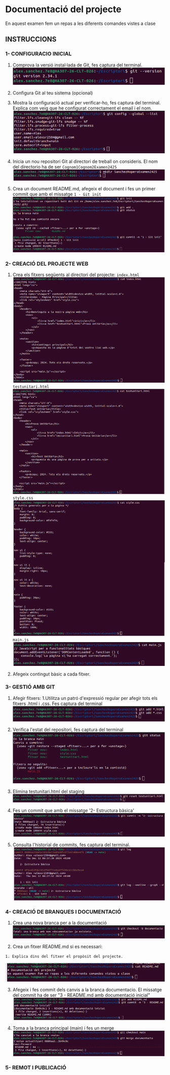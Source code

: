 # Documentació del projecte
En aquest examen fem un repas a les diferents comandes vistes a clase

## INSTRUCCIONS

### 1- CONFIGURACIO INICIAL
  1. Comprova la versió instal·lada de Git, fes captura del terminal.
  ![Captura del exercici](CapturesExamen/0-1.png)
  2. Configura Git al teu sistema (opcional)
  
  3. Mostra la configuració actual per verificar-ho, fes captura del terminal. Explica com veig que he configurat correctament el email i el nom.
  ![Captura del exercici](CapturesExamen/0-3.png)
  4. Inicia un nou repositori Git al directori de treball on consideris. El nom del directorio ha de ser `Cognom1Cognom2Examen2425`
  ![Captura del exercici](CapturesExamen/0-4.png)
  5. Crea un document README.md, afegeix el document i fes un primer commit que amb el missatge
     `1 - Git init`
  ![Captura del exercici](CapturesExamen/0-5.png)



### 2- CREACIÓ DEL PROJECTE WEB
  1. Crea els fitxers següents al directori del projecte:
  `index.html`
  ![Captura del exercici](CapturesExamen/2-1-1.png)
  `testunitari.html`
  ![Captura del exercici](CapturesExamen/2-1-2.png)
  `style.css`
  ![Captura del exercici](CapturesExamen/2-1-3.png)
  `main.js`
  ![Captura del exercici](CapturesExamen/2-1-4.png)

  2. Afegeix contingut bàsic a cada fitxer.



### 3- GESTIÓ AMB GIT
  1. Afegir fitxers:
    1.Utilitza un patró d'expressió regular per afegir tots els fitxers .html i .css. Fes captura del terminal
  ![Captura del exercici](CapturesExamen/3-1.png)
  2. Verifica l'estat del repositori, fes captura del terminal
  ![Captura del exercici](CapturesExamen/3-2.png)
  
  3. Elimina testunitari.html del staging
  ![Captura del exercici](CapturesExamen/3-3.png)
  
  4. Fes un commit que amb el missatge '2- Estructura bàsica'
  ![Captura del exercici](CapturesExamen/3-4.png)
  
  5. Consulta l'historial de commits, fes captura del terminal.
  ![Captura del exercici](CapturesExamen/3-5.png)


### 4- CREACIÓ DE BRANQUES I DOCUMENTACIÓ
  1. Crea una nova branca per a la documentació
  ![Captura del exercici](CapturesExamen/4-1.png)

  2. Crea un fitxer README.md si es necessari:
  
    1. Explica dins del fitxer el propòsit del projecte.
  ![Captura del exercici](CapturesExamen/4-2.png)
  
  3. Afegeix i fes commit dels canvis a la branca documentacio. El missatge del commit ha de ser "3 - README.md amb documentació inicial"
  ![Captura del exercici](CapturesExamen/4-3.png)
  
  4. Torna a la branca principal (main) i fes un merge
  ![Captura del exercici](CapturesExamen/4-4.png)



### 5- REMOT I PUBLICACIÓ
